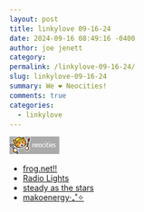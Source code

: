 ```yaml
---
layout: post
title: 𝚕𝚒𝚗𝚔𝚢𝚕𝚘𝚟𝚎 𝟶𝟿-𝟷𝟼-𝟸𝟺
date: 2024-09-16 08:49:16 -0400
author: joe jenett
category: 
permalink: /linkylove-09-16-24/
slug: linkylove-09-16-24
summary: We ❤️ Neocities!
comments: true
categories:
  - linkylove
---
```

<a title="We ❤️ Neocities!" href="https://neocities.org"><img src="/images/neocities.png" width="88" height="31" alt="Neocities!"></a>
<ul class="linkylove">
	<li><a title="Jay/Frog" href="https://frognet.neocities.org/">frog.net!!</a></li>
	<li><a title="Lights" href="https://radiolights.neocities.org/">Radio Lights</a></li>
	<li><a title="ebony" href="https://vulpecula.neocities.org/">steady as the stars</a></li>
	<li><a title="mako" href="https://makoenergy.neocities.org/">makoenergy‧₊˚✧</a></li>
</ul>

<a style="display:none;" href="https://brid.gy/publish/mastodon"><small>(cross-posted to mastodon)</small></a>